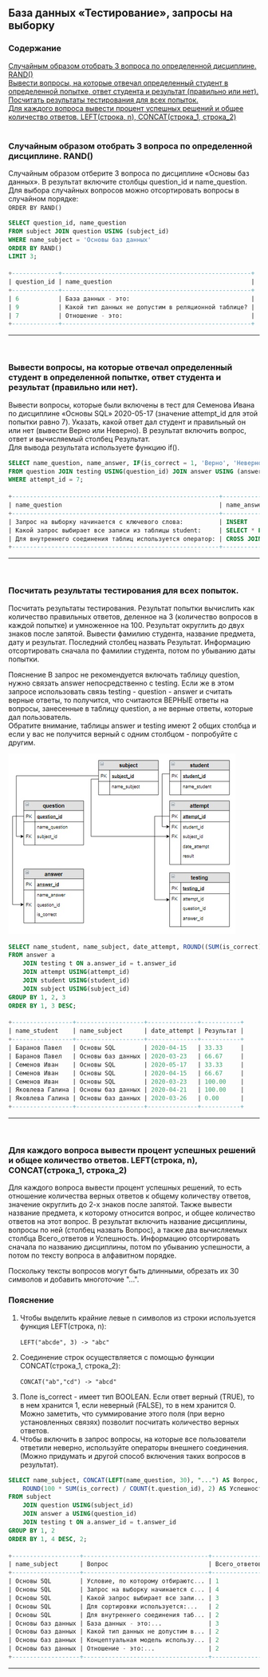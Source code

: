 ## База данных «Тестирование», запросы на выборку

### **Содержание**
 
[Случайным образом отобрать 3 вопроса по определенной дисциплине. RAND()](#T1)<br>
[Вывести вопросы, на которые отвечал определенный студент в определенной попытке, ответ студента и результат (правильно или нет).](#T2)<br>
[Посчитать результаты тестирования для всех попыток.](#T3)<br>
[Для каждого вопроса вывести процент успешных решений и общее количество ответов. LEFT(строка, n), CONCAT(строка_1, строка_2)](#T4)<br>
<br>

<a name="T1"></a>
### Случайным образом отобрать 3 вопроса по определенной дисциплине. RAND()

Случайным образом отберите 3 вопроса по дисциплине «Основы баз данных». В результат включите столбцы question_id и name_question.
<br>Для выбора случайных вопросов можно отсортировать вопросы в случайном порядке:
<br>
`ORDER BY RAND()`

```sql
SELECT question_id, name_question
FROM subject JOIN question USING (subject_id)
WHERE name_subject = 'Основы баз данных'
ORDER BY RAND()
LIMIT 3;

+-------------+-----------------------------------------------------+
| question_id | name_question                                       |
+-------------+-----------------------------------------------------+
| 6           | База данных - это:                                  |
| 9           | Какой тип данных не допустим в реляционной таблице? |
| 7           | Отношение - это:                                    |
+-------------+-----------------------------------------------------+
```
___
<br>

<a name="T2"></a>
### **Вывести вопросы, на которые отвечал определенный студент в определенной попытке, ответ студента и результат (правильно или нет).**

Вывести вопросы, которые были включены в тест для Семенова Ивана по дисциплине «Основы SQL» 2020-05-17  (значение attempt_id для этой попытки равно 7). Указать, какой ответ дал студент и правильный он или нет (вывести Верно или Неверно). В результат включить вопрос, ответ и вычисляемый столбец  Результат.
<br>Для вывода результата используете функцию if().

```sql
SELECT name_question, name_answer, IF(is_correct = 1, 'Верно', 'Неверно') AS Результат
FROM question JOIN testing USING(question_id) JOIN answer USING (answer_id)
WHERE attempt_id = 7;

+----------------------------------------------------------+-----------------------+-----------+
| name_question                                            | name_answer           | Результат |
+----------------------------------------------------------+-----------------------+-----------+
| Запрос на выборку начинается с ключевого слова:          | INSERT                | Неверно   |
| Какой запрос выбирает все записи из таблицы student:     | SELECT * FROM student | Верно     |
| Для внутреннего соединения таблиц используется оператор: | CROSS JOIN            | Неверно   |
+----------------------------------------------------------+-----------------------+-----------+
```
___
<br>

<a name="T3"></a>
### **Посчитать результаты тестирования для всех попыток.**

Посчитать результаты тестирования. Результат попытки вычислить как количество правильных ответов, деленное на 3 (количество вопросов в каждой попытке) и умноженное на 100. Результат округлить до двух знаков после запятой. Вывести фамилию студента, название предмета, дату и результат. Последний столбец назвать Результат. Информацию отсортировать сначала по фамилии студента, потом по убыванию даты попытки.

Пояснение
В запрос не рекомендуется включать таблицу question, нужно связать answer непосредственно с testing. Если же в этом запросе использовать связь testing - question - answer и считать верные ответы, то получится, что считаются ВЕРНЫЕ ответы на вопросы, занесенные в таблицу question, а не верные ответы, которые дал пользователь.
<br>Обратите внимание, таблицы answer и testing имеют 2 общих столбца и если у вас не получится верный с одним столбцом - попробуйте с другим.

<img src="img/cx24.jpg">

```sql
SELECT name_student, name_subject, date_attempt, ROUND((SUM(is_correct) / 3) * 100, 2) AS Результат
FROM answer a
    JOIN testing t ON a.answer_id = t.answer_id
    JOIN attempt USING(attempt_id)
    JOIN student USING(student_id)
    JOIN subject USING(subject_id)
GROUP BY 1, 2, 3
ORDER BY 1, 3 DESC;

+-----------------+-------------------+--------------+-----------+
| name_student    | name_subject      | date_attempt | Результат |
+-----------------+-------------------+--------------+-----------+
| Баранов Павел   | Основы SQL        | 2020-04-15   | 33.33     |
| Баранов Павел   | Основы баз данных | 2020-03-23   | 66.67     |
| Семенов Иван    | Основы SQL        | 2020-05-17   | 33.33     |
| Семенов Иван    | Основы SQL        | 2020-04-15   | 66.67     |
| Семенов Иван    | Основы SQL        | 2020-03-23   | 100.00    |
| Яковлева Галина | Основы баз данных | 2020-04-21   | 100.00    |
| Яковлева Галина | Основы баз данных | 2020-03-26   | 0.00      |
+-----------------+-------------------+--------------+-----------+

```

___
<br>

<a name="T4"></a>
### Для каждого вопроса вывести процент успешных решений и общее количество ответов. LEFT(строка, n), CONCAT(строка_1, строка_2)

Для каждого вопроса вывести процент успешных решений, то есть отношение количества верных ответов к общему количеству ответов, значение округлить до 2-х знаков после запятой. Также вывести название предмета, к которому относится вопрос, и общее количество ответов на этот вопрос. В результат включить название дисциплины, вопросы по ней (столбец назвать Вопрос), а также два вычисляемых столбца Всего_ответов и Успешность. Информацию отсортировать сначала по названию дисциплины, потом по убыванию успешности, а потом по тексту вопроса в алфавитном порядке.

Поскольку тексты вопросов могут быть длинными, обрезать их 30 символов и добавить многоточие "...".

### **Пояснение**

<ol>
<li>Чтобы выделить крайние левые n символов из строки используется функция LEFT(строка, n):

`LEFT("abcde", 3) -> "abc"`</li>
 
<li>Соединение строк осуществляется с помощью функции CONCAT(строка_1, строка_2):

`CONCAT("ab","cd") -> "abcd"`</li>
<li>Поле is_correct - имеет тип BOOLEAN. Если ответ верный (TRUE), то в нем хранится 1, если неверный (FALSE), то в нем хранится 0. Можно заметить, что суммирование этого поля (при верно установленных связях) позволит посчитать количество верных ответов.</li>

<li>Чтобы включить в запрос вопросы,  на которые все пользователи  ответили неверно, используйте операторы внешнего соединения. (Можно придумать и другой способ включения таких вопросов в результат).</li>
</ol>

```sql
SELECT name_subject, CONCAT(LEFT(name_question, 30), "...") AS Вопрос, COUNT(t.question_id) AS Всего_ответов, 
    ROUND(100 * SUM(is_correct) / COUNT(t.question_id), 2) AS Успешность 
FROM subject
    JOIN question USING(subject_id)
    JOIN answer a USING(question_id)
    JOIN testing t ON a.answer_id = t.answer_id 
GROUP BY 1, 2
ORDER BY 1, 4 DESC, 2;

+-------------------+-----------------------------------+---------------+------------+
| name_subject      | Вопрос                            | Всего_ответов | Успешность |
+-------------------+-----------------------------------+---------------+------------+
| Основы SQL        | Условие, по которому отбираютс... | 1             | 100.00     |
| Основы SQL        | Запрос на выборку начинается с... | 4             | 75.00      |
| Основы SQL        | Какой запрос выбирает все запи... | 3             | 66.67      |
| Основы SQL        | Для сортировки используется:...   | 2             | 50.00      |
| Основы SQL        | Для внутреннего соединения таб... | 2             | 0.00       |
| Основы баз данных | База данных - это:...             | 3             | 66.67      |
| Основы баз данных | Какой тип данных не допустим в... | 2             | 50.00      |
| Основы баз данных | Концептуальная модель использу... | 2             | 50.00      |
| Основы баз данных | Отношение - это:...               | 2             | 50.00      |
+-------------------+-----------------------------------+---------------+------------+

```

___
<br>
